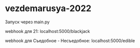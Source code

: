 # vezdemarusya-2022

Запуск через main.py

webhook для 21: localhost:5000/blackjack

webhook для Съедобное - Несъедобное: localhost:5000/edible
